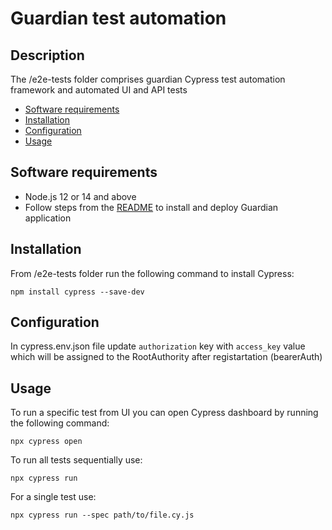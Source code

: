 # Guardian test automation

## Description
The /e2e-tests folder comprises guardian Cypress test automation framework and automated UI and API tests
- [Software requirements](#software-requirements)
- [Installation](#installation)
- [Configuration](#configuration)
- [Usage](#usage)

## Software requirements
- Node.js 12 or 14 and above
- Follow steps from the [README](https://github.com/hashgraph/guardian/blob/main/README.md) to install and deploy Guardian application

## Installation

From /e2e-tests folder run the following command to install Cypress: 

`npm install cypress --save-dev`

## Configuration 
In cypress.env.json file update `authorization` key with `access_key` value which will be assigned to the RootAuthority after registartation (bearerAuth)

## Usage

To run a specific test from UI you can open Cypress dashboard by running the following command:

`npx cypress open`

To run all tests sequentially use:

`npx cypress run`

For a single test use:

`npx cypress run --spec path/to/file.cy.js`
